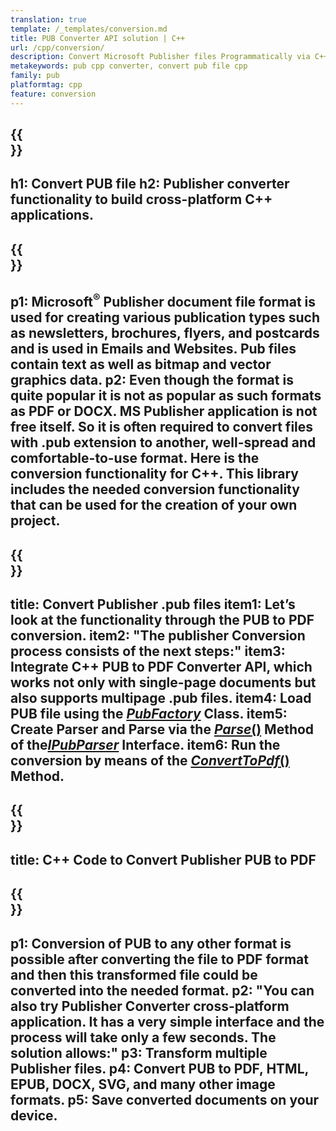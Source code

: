 ```yaml
---
translation: true
template: /_templates/conversion.md
title: PUB Converter API solution | C++
url: /cpp/conversion/
description: Convert Microsoft Publisher files Programmatically via C++ library. Simple API solution to build your own PUB converter C++ project.
metakeywords: pub cpp converter, convert pub file cpp
family: pub
platformtag: cpp
feature: conversion
---
```


{{<section banner>}}
---
h1: Convert PUB file
h2: Publisher converter functionality to build cross-platform C++ applications.
---

{{<section overview>}}
---
p1: Microsoft<sup>&reg;</sup> Publisher document file format is used for creating various publication types such as newsletters, brochures, flyers, and postcards and is used in Emails and Websites. Pub files contain text as well as bitmap and vector graphics data.
p2: Even though the format is quite popular it is not as popular as such formats as PDF or DOCX. MS Publisher application is not free itself. So it is often required to convert files with .pub extension to another, well-spread and comfortable-to-use format. Here is the conversion functionality for C++. This library includes the needed conversion functionality that can be used for the creation of your own project.
---

{{<section feature1>}}
---
title: Convert Publisher .pub files
item1: Let’s look at the functionality through the PUB to PDF conversion.
item2: "The publisher Conversion process consists of the next steps:"
item3: Integrate C++ PUB to PDF Converter API, which works not only with single-page documents but also supports multipage .pub files.
item4: Load PUB file using the [*PubFactory*](https://reference.aspose.com/pub/cpp/class/aspose.pub.pub_factory) Class.
item5: Create Parser and Parse via the [*Parse*()](https://reference.aspose.com/pub/cpp/class/aspose.pub.i_pub_parser#ae9fc7043f382a5b4a7b694f0fe477915) Method of the[*IPubParser*](https://reference.aspose.com/pub/cpp/class/aspose.pub.i_pub_parser) Interface. 
item6: Run the conversion by means of the [*ConvertToPdf*()](https://reference.aspose.com/pub/cpp/class/aspose.pub.i_pdf_converter) Method.
---

{{<section codeexample>}}
---
title: C++ Code to Convert Publisher PUB to PDF
---

{{<section summary>}}
---
p1: Conversion of PUB to any other format is possible after converting the file to PDF format and then this transformed file could be converted into the needed format.
p2: "You can also try Publisher Converter cross-platform application. It has a very simple interface and the process will take only a few seconds. The solution allows:"
p3: Transform multiple Publisher files.
p4: Convert PUB to PDF, HTML, EPUB, DOCX, SVG, and many other image formats.
p5: Save converted documents on your device.
---